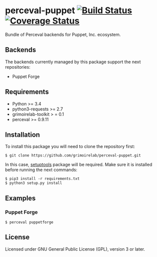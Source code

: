 # perceval-puppet [![Build Status](https://travis-ci.org/chaoss/grimoirelab-perceval-puppet.svg?branch=master)](https://travis-ci.org/chaoss/grimoirelab-perceval-puppet) [![Coverage Status](https://img.shields.io/coveralls/chaoss/grimoirelab-perceval-puppet.svg)](https://coveralls.io/r/chaoss/grimoirelab-perceval-puppet?branch=master)


Bundle of Perceval backends for Puppet, Inc. ecosystem.

## Backends

The backends currently managed by this package support the next repositories:

* Puppet Forge

## Requirements

* Python >= 3.4
* python3-requests >= 2.7
* grimoirelab-toolkit > = 0.1
* perceval >= 0.9.11

## Installation

To install this package you will need to clone the repository first:

```
$ git clone https://github.com/grimoirelab/perceval-puppet.git
```

In this case, [setuptools](http://setuptools.readthedocs.io/en/latest/) package will be required.
Make sure it is installed before running the next commands:

```
$ pip3 install -r requirements.txt
$ python3 setup.py install
```

## Examples

### Puppet Forge

```
$ perceval puppetforge
```

## License

Licensed under GNU General Public License (GPL), version 3 or later.
